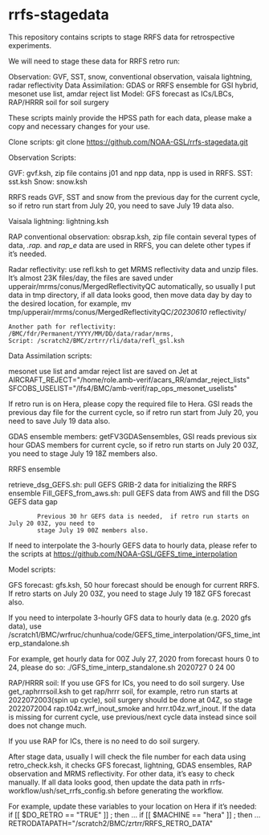 # rrfs-stagedata
This repository contains scripts to stage RRFS data for retrospective experiments.


We will need to stage these data for RRFS retro run: 

Observation: GVF, SST, snow,  conventional observation, vaisala lightning, radar reflectivity
Data Assimilation: GDAS or RRFS ensemble for GSI hybrid, mesonet use list, amdar reject list
Model: GFS forecast as ICs/LBCs, RAP/HRRR soil for soil surgery

These scripts mainly provide the HPSS path for each data, please make a copy and necessary changes for your use.


Clone scripts:
git clone https://github.com/NOAA-GSL/rrfs-stagedata.git



Observation Scripts:

GVF: gvf.ksh, zip file contains j01 and npp data, npp is used in RRFS.
SST: sst.ksh
Snow: snow.ksh

RRFS reads GVF, SST and snow from the previous day for the current cycle, so if retro run start from July 20, you need to save July 19 data also.

Vaisala lightning: lightning.ksh

RAP conventional observation: obsrap.ksh, zip file contain several types of data, *.rap.* and *rap_e* data are used in RRFS, you can delete other types if it’s needed.

Radar reflectivity: use refl.ksh to get MRMS reflectivity data and unzip files. It’s almost 23K files/day, the files are saved under upperair/mrms/conus/MergedReflectivityQC automatically, so usually I put data in tmp directory, if all data looks good, then  move data day by day to the desired location, for example, 
            mv tmp/upperair/mrms/conus/MergedReflectivityQC/*20230610*   reflectivity/
	
	Another path for reflectivity: /BMC/fdr/Permanent/YYYY/MM/DD/data/radar/mrms, 
	Script: /scratch2/BMC/zrtrr/rli/data/refl_gsl.ksh


Data Assimilation scripts:
                 
 mesonet use list and amdar reject list are saved on Jet at
AIRCRAFT_REJECT="/home/role.amb-verif/acars_RR/amdar_reject_lists"
SFCOBS_USELIST="/lfs4/BMC/amb-verif/rap_ops_mesonet_uselists"

If retro run is on Hera, please copy the required file to Hera. 
GSI reads the previous day file for the current cycle, so if retro run start from July 20, you need to save July 19 data also.


GDAS ensemble members: getFV3GDASensembles, GSI reads previous six hour GDAS members for current cycle, so if retro run starts on July 20 03Z, you need to stage July 19 18Z members also.
 
RRFS ensemble

retrieve_dsg_GEFS.sh: pull GEFS GRIB-2 data for initializing the RRFS ensemble
Fill_GEFS_from_aws.sh: pull GEFS data from AWS and fill the DSG GEFS data gap
            
            Previous 30 hr GEFS data is needed,  if retro run starts on July 20 03Z, you need to 
            stage July 19 00Z members also.
 
If need to interpolate the 3-hourly GEFS data to hourly data, please refer to the scripts at  https://github.com/NOAA-GSL/GEFS_time_interpolation


Model scripts:

GFS forecast: gfs.ksh, 50 hour forecast should be enough for current RRFS. If retro starts on July 20 03Z, you need to stage July 19 18Z GFS forecast also. 

If you need to interpolate 3-hourly GFS data to hourly data (e.g. 2020 gfs data), use /scratch1/BMC/wrfruc/chunhua/code/GEFS_time_interpolation/GFS_time_interp_standalone.sh
 
For example, get hourly data for 00Z July 27, 2020 from forecast hours 0 to 24, please do so:
./GFS_time_interp_standalone.sh 2020727 0 24 00

RAP/HRRR soil: 
If you use GFS for ICs, you need to do soil surgery. Use get_raphrrrsoil.ksh to get rap/hrrr soil, for example, retro run starts at 2022072003(spin up cycle), soil surgery should be done at 04Z, so stage 2022072004 rap.t04z.wrf_inout_smoke and hrrr.t04z.wrf_inout. If the data is missing for current cycle, use previous/next cycle data instead since soil does not change much.
 
If you use RAP for ICs, there is no need to do soil surgery.


After stage data, usually I will check the file number for each data using retro_check.ksh, it checks GFS forecast, lightning, GDAS ensembles, RAP observation and MRMS reflectivity. For other data, it’s easy to check manually. If all data looks good, then update the data path in rrfs-workflow/ush/set_rrfs_config.sh before generating the workflow.

For example, update these variables to your location on Hera if it’s needed:
if [[ $DO_RETRO == "TRUE" ]] ; then
…
if [[ $MACHINE == "hera" ]] ; then
…     
    RETRODATAPATH="/scratch2/BMC/zrtrr/RRFS_RETRO_DATA"

